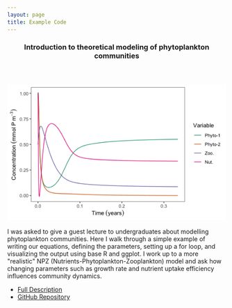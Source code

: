 ```yaml
---
layout: page
title: Example Code
---
```


<!-- Section -->
<section>
	<div class="posts">
		<article>
			<header class="major">
			<h3>Introduction to theoretical modeling of phytoplankton communities</h3>
			</header>
			<a href="{{ 'modelling_phytoplankton_communities.html' | absolute_url }}" class="image"><img src="media/theoretical-modelling/modelling-fig004.png" alt="" /></a>
			<p>I was asked to give a guest lecture to undergraduates about modelling phytoplankton communities. Here I walk through a simple example of writing our equations, defining the parameters, setting up a for loop, and visualizing the output using base R and ggplot. I work up to a more "realistic" NPZ (Nutrients-Phytoplankton-Zooplankton) model and ask how changing parameters such as growth rate and nutrient uptake efficiency influences community dynamics.</p>
			<ul class="actions">
				<li><a href="{{ 'modelling_phytoplankton_communities.html' | absolute_url }}" class="button">Full Description</a></li>
        <li><a href="https://github.com/anoelsm/intro-theoretical-modelling" class="button">GitHub Repository</a></li>
			</ul>
		</article>
		<!--- Break --->
	</div>
</section>
